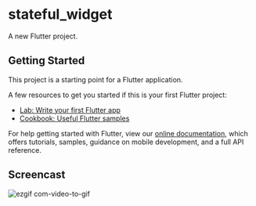 # stateful_widget

A new Flutter project.

## Getting Started

This project is a starting point for a Flutter application.

A few resources to get you started if this is your first Flutter project:

- [Lab: Write your first Flutter app](https://flutter.dev/docs/get-started/codelab)
- [Cookbook: Useful Flutter samples](https://flutter.dev/docs/cookbook)

For help getting started with Flutter, view our
[online documentation](https://flutter.dev/docs), which offers tutorials,
samples, guidance on mobile development, and a full API reference.

## Screencast

![ezgif com-video-to-gif](https://user-images.githubusercontent.com/40181843/76189861-b0dd3d80-6201-11ea-8c71-32bf1b01c705.gif)
